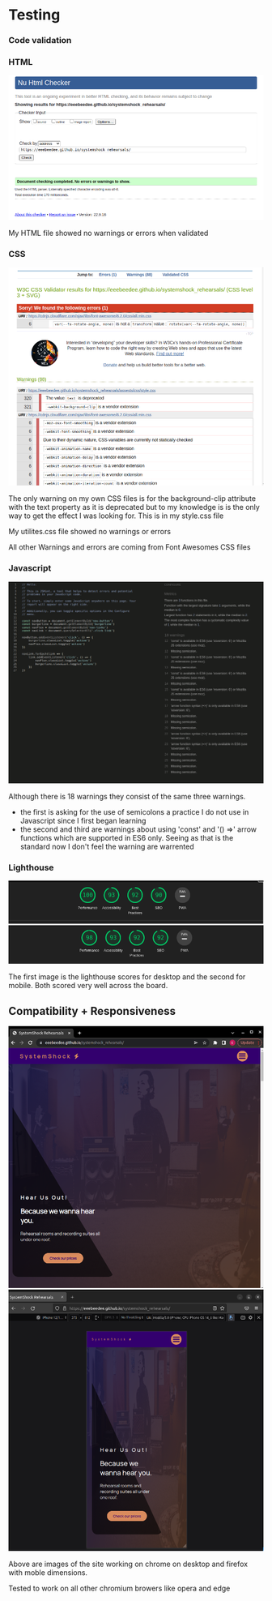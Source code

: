 # Testing 

### Code validation 

### HTML

![HTML-validation](documentation/validate-html.png)

My HTML file showed no warnings or errors when validated


### CSS

![CSS-validation](documentation/validate-css.png)

The only warning on my own CSS files is for the background-clip attribute with the text property as it is deprecated but to my knowledge is is the only way to get the effect I was looking for. This is in my style.css file

My utilites.css file showed no warnings or errors

All other Warnings and errors are coming from Font Awesomes CSS files

### Javascript

![Javascript-validation](documentation/validate-js.png)

Although there is 18 warnings they consist of the same three warnings.

- the first is asking for the use of semicolons a practice I do not use in Javascript since I first began learning 
- the second and third are warnings about using 'const' and '() =>' arrow functions which are supported in ES6 only. Seeing as that is the standard now I don't feel the warning are warrented

### Lighthouse

![lighthouse-desktop](/documentation/lighthouse-desktop.png)
![lighthouse-mobile](/documentation/lighthouse-mobile.png)

The first image is the lighthouse scores for desktop and the second for mobile. Both scored very well across the board.


## Compatibility + Responsiveness

![chrome-validation](documentation/validate-chrome.png)
![firefox-mobile-validation](documentation/validate-firefox-mobile.png)

Above are images of the site working on chrome on desktop and firefox with moble dimensions.

Tested to work on all other chromium browers like opera and edge